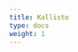```yaml
---
title: Kallisto
type: docs
weight: 1
---
```



<!-- REFERENCES -->

[^bray2016near]: Bray, N. L., Pimentel, H., Melsted, P., & Pachter, L. (2016). Near-optimal probabilistic RNA-seq quantification. Nature biotechnology, 34(5), 525-527. doi: [10.1038/nbt.3519](https://doi.org/10.1038/nbt.3519)
